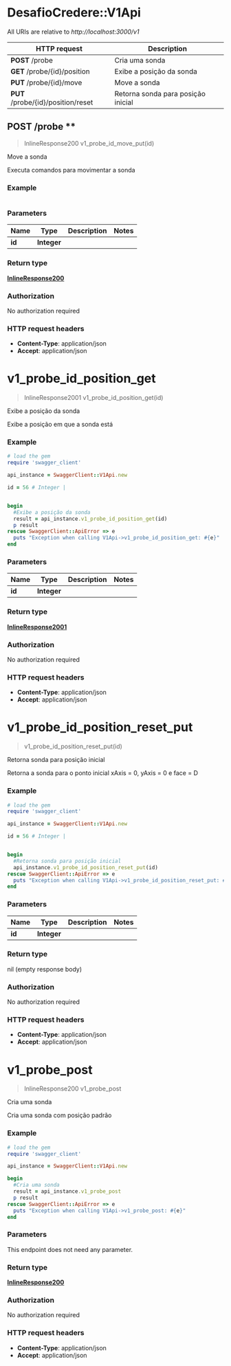 # DesafioCredere::V1Api

All URIs are relative to *http://localhost:3000/v1*

HTTP request | Description
------------- | -------------
**POST** /probe | Cria uma sonda
**GET** /probe/{id}/position | Exibe a posição da sonda
**PUT** /probe/{id}/move | Move a sonda
**PUT** /probe/{id}/position/reset | Retorna sonda para posição inicial


## **POST** /probe **
> InlineResponse200 v1_probe_id_move_put(id)

Move a sonda

Executa comandos para movimentar a sonda

### Example
```json

```

### Parameters

Name | Type | Description  | Notes
------------- | ------------- | ------------- | -------------
 **id** | **Integer**|  | 

### Return type

[**InlineResponse200**](InlineResponse200.md)

### Authorization

No authorization required

### HTTP request headers

 - **Content-Type**: application/json
 - **Accept**: application/json



# **v1_probe_id_position_get**
> InlineResponse2001 v1_probe_id_position_get(id)

Exibe a posição da sonda

Exibe a posição em que a sonda está

### Example
```ruby
# load the gem
require 'swagger_client'

api_instance = SwaggerClient::V1Api.new

id = 56 # Integer | 


begin
  #Exibe a posição da sonda
  result = api_instance.v1_probe_id_position_get(id)
  p result
rescue SwaggerClient::ApiError => e
  puts "Exception when calling V1Api->v1_probe_id_position_get: #{e}"
end
```

### Parameters

Name | Type | Description  | Notes
------------- | ------------- | ------------- | -------------
 **id** | **Integer**|  | 

### Return type

[**InlineResponse2001**](InlineResponse2001.md)

### Authorization

No authorization required

### HTTP request headers

 - **Content-Type**: application/json
 - **Accept**: application/json



# **v1_probe_id_position_reset_put**
> v1_probe_id_position_reset_put(id)

Retorna sonda para posição inicial

Retorna a sonda para o ponto inicial xAxis = 0, yAxis = 0 e face = D

### Example
```ruby
# load the gem
require 'swagger_client'

api_instance = SwaggerClient::V1Api.new

id = 56 # Integer | 


begin
  #Retorna sonda para posição inicial
  api_instance.v1_probe_id_position_reset_put(id)
rescue SwaggerClient::ApiError => e
  puts "Exception when calling V1Api->v1_probe_id_position_reset_put: #{e}"
end
```

### Parameters

Name | Type | Description  | Notes
------------- | ------------- | ------------- | -------------
 **id** | **Integer**|  | 

### Return type

nil (empty response body)

### Authorization

No authorization required

### HTTP request headers

 - **Content-Type**: application/json
 - **Accept**: application/json



# **v1_probe_post**
> InlineResponse200 v1_probe_post

Cria uma sonda

Cria uma sonda com posição padrão

### Example
```ruby
# load the gem
require 'swagger_client'

api_instance = SwaggerClient::V1Api.new

begin
  #Cria uma sonda
  result = api_instance.v1_probe_post
  p result
rescue SwaggerClient::ApiError => e
  puts "Exception when calling V1Api->v1_probe_post: #{e}"
end
```

### Parameters
This endpoint does not need any parameter.

### Return type

[**InlineResponse200**](InlineResponse200.md)

### Authorization

No authorization required

### HTTP request headers

 - **Content-Type**: application/json
 - **Accept**: application/json



